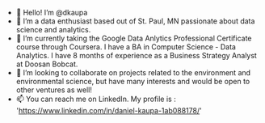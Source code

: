 - 👋 Hello! I’m @dkaupa
- 👀 I’m a data enthusiast based out of St. Paul, MN passionate about data science and analytics.
- 🌱 I’m currently taking the Google Data Anlytics Professional Certificate course through Coursera.
        I have a BA in Computer Science - Data Analytics.
        I have 8 months of experience as a Business Strategy Analyst at Doosan Bobcat.
- 💞️ I’m looking to collaborate on projects related to the environment and environmental science, but have many interests and would be open to other ventures as well!
- 📫 You can reach me on LinkedIn. My profile is : 'https://www.linkedin.com/in/daniel-kaupa-1ab088178/'

<!---
dkaupa/dkaupa is a ✨ special ✨ repository because its `README.md` (this file) appears on your GitHub profile.
You can click the Preview link to take a look at your changes.
--->
